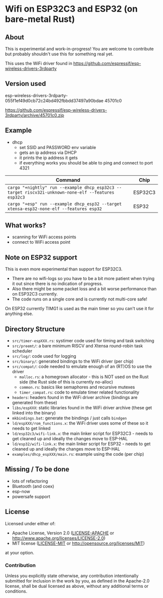 # Wifi on ESP32C3 and ESP32 (on bare-metal Rust)

## About

This is experimental and work-in-progress! You are welcome to contribute but probably shouldn't use this for something real yet.

This uses the WiFi driver found in https://github.com/espressif/esp-wireless-drivers-3rdparty

## Version used

esp-wireless-drivers-3rdparty-055f1ef49d0cb72c24bd492fbbdd37497a90bdae
45701c0

https://github.com/espressif/esp-wireless-drivers-3rdparty/archive/45701c0.zip

## Example

- dhcp
    - set SSID and PASSWORD env variable
    - gets an ip address via DHCP
    - it prints the ip address it gets
    - if everything works you should be able to ping and connect to port 4321

|Command|Chip|
|---|---|
|`cargo "+nightly" run --example dhcp_esp32c3 --target riscv32i-unknown-none-elf --features esp32c3`|ESP32C3|
|`cargo "+esp" run --example dhcp_esp32 --target xtensa-esp32-none-elf --features esp32`|ESP32|

## What works?

- scanning for WiFi access points
- connect to WiFi access point

## Note on ESP32 support

This is even more experimental than support for ESP32C3.

- There are no wifi-logs so you have to be a bit more patient when trying it out since there is no indication of progress. 
- Also there might be some packet loss and a bit worse performance than on ESP32C3 currently. 
- The code runs on a single core and is currently not multi-core safe!

On ESP32 currently TIMG1 is used as the main timer so you can't use it for anything else.

## Directory Structure

- `src/timer-espXXX.rs`: systimer code used for timing and task switching
- `src/preemt/`: a bare minimum RISCV and Xtensa round-robin task scheduler
- `src/log/`: code used for logging
- `src/binary/`: generated bindings to the WiFi driver (per chip)
- `src/compat/`: code needed to emulate enough of an (RT)OS to use the driver
  - `malloc.rs`: a homegrown allocator - this is NOT used on the Rust side (the Rust side of this is currently no-alloc)
  - `common.rs`: basics like semaphores and recursive mutexes
  - `timer_compat.rs`: code to emulate timer related functionality
- `headers`: headers found in the WiFi driver archive (bindings are generated from these)
- `libs/espXXX`: static libraries found in the WiFi driver archive (these get linked into the binary)
- `mkbindings.bat`: generate the bindings / just calls `bindgen`
- `ld/espXXX/rom_functions.x`: the WiFi driver uses some of these so it needs to get linked
- `ld/esp32c3/wifi-link.x`: the main linker script for ESP32C3 - needs to get cleaned up and ideally the changes move to ESP-HAL
- `ld/esp32/wifi-link.x`: the main linker script for ESP32 - needs to get cleaned up and ideally the changes move to ESP-HAL
- `examples/dhcp_espXXX/main.rs`: example using the code (per chip)

## Missing / To be done

- lots of refactoring
- Bluetooth (and coex)
- esp-now
- powersafe support

## License

Licensed under either of:

- Apache License, Version 2.0 ([LICENSE-APACHE](LICENSE-APACHE) or http://www.apache.org/licenses/LICENSE-2.0)
- MIT license ([LICENSE-MIT](LICENSE-MIT) or http://opensource.org/licenses/MIT)

at your option.

### Contribution

Unless you explicitly state otherwise, any contribution intentionally submitted for inclusion in
the work by you, as defined in the Apache-2.0 license, shall be dual licensed as above, without
any additional terms or conditions.
